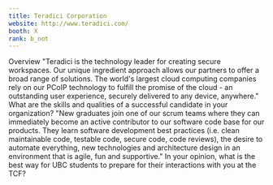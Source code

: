 ```yaml
---
title: Teradici Corporation
website: http://www.teradici.com/
booth: X
rank: b_not
---
```

Overview
"Teradici is the technology leader for creating secure workspaces. Our unique ingredient approach allows our partners to offer a broad range of solutions. The world's largest cloud computing companies rely on our PCoIP technology to fulfill the promise of the cloud - an outstanding user experience, securely delivered to any device, anywhere."
What are the skills and qualities of a successful candidate in your organization?
"New graduates join one of our scrum teams where they can immediately become an active contributor to our software code base for our products. They learn software development best practices (i.e. clean maintainable code, testable code, secure code, code reviews), the desire to automate everything, new technologies and architecture design in an environment that is agile, fun and supportive."
In your opinion, what is the best way for UBC students to prepare for their interactions with you at the TCF?

